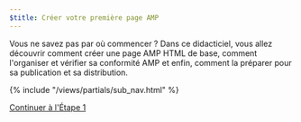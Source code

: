 ```yaml
---
$title: Créer votre première page AMP
---
```


Vous ne savez pas par où commencer ? Dans ce didacticiel, vous allez découvrir comment créer une page AMP HTML de base, comment l'organiser et vérifier sa conformité AMP et enfin, comment la préparer pour sa publication et sa distribution.

{% include "/views/partials/sub_nav.html" %}

<a class="button go-button" href="/fr/docs/get_started/general/create/basic_markup.html">Continuer à l'Étape 1</a>